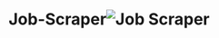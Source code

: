 # Job-Scraper![Job Scraper](https://github.com/mukulve/Job-Scraper/assets/97366719/a865fbab-0226-4a7b-8aab-59da454b05b3)

